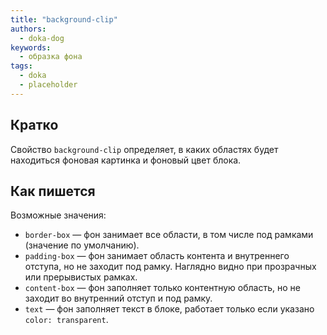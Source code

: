 ```yaml
---
title: "background-clip"
authors:
  - doka-dog
keywords:
  - образка фона
tags:
  - doka
  - placeholder
---
```


## Кратко

Свойство `background-clip` определяет, в каких областях будет находиться фоновая картинка и фоновый цвет блока.

## Как пишется

Возможные значения:

- `border-box` — фон занимает все области, в том числе под рамками (значение по умолчанию).
- `padding-box` — фон занимает область контента и внутреннего отступа, но не заходит под рамку. Наглядно видно при прозрачных или прерывистых рамках.
- `content-box` — фон заполняет только контентную область, но не заходит во внутренний отступ и под рамку.
- `text` — фон заполняет текст в блоке, работает только если указано `color: transparent`.
